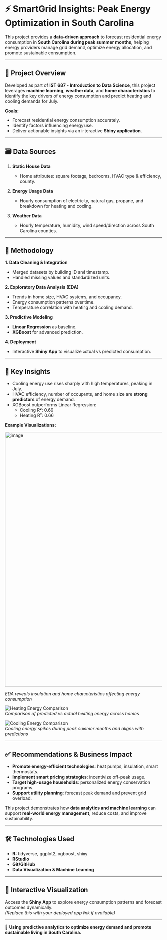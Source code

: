 # ⚡ SmartGrid Insights: Peak Energy Optimization in South Carolina

This project provides a **data-driven approach** to forecast residential energy consumption in **South Carolina during peak summer months**, helping energy providers manage grid demand, optimize energy allocation, and promote sustainable consumption.

---

## 📌 Project Overview

Developed as part of **IST 687 - Introduction to Data Science**, this project leverages **machine learning**, **weather data**, and **home characteristics** to identify the key drivers of energy consumption and predict heating and cooling demands for July.  

**Goals:**
- Forecast residential energy consumption accurately.
- Identify factors influencing energy use.
- Deliver actionable insights via an interactive **Shiny application**.

---

## 🗃️ Data Sources

1. **Static House Data**
   - Home attributes: square footage, bedrooms, HVAC type & efficiency, county.
   
2. **Energy Usage Data**
   - Hourly consumption of electricity, natural gas, propane, and breakdown for heating and cooling.

3. **Weather Data**
   - Hourly temperature, humidity, wind speed/direction across South Carolina counties.

---

## 🧪 Methodology

**1. Data Cleaning & Integration**
- Merged datasets by building ID and timestamp.
- Handled missing values and standardized units.

**2. Exploratory Data Analysis (EDA)**
- Trends in home size, HVAC systems, and occupancy.
- Energy consumption patterns over time.
- Temperature correlation with heating and cooling demand.

**3. Predictive Modeling**
- **Linear Regression** as baseline.
- **XGBoost** for advanced prediction.

**4. Deployment**
- Interactive **Shiny App** to visualize actual vs predicted consumption.

---

## 🧠 Key Insights

- Cooling energy use rises sharply with high temperatures, peaking in July.  
- HVAC efficiency, number of occupants, and home size are **strong predictors** of energy demand.  
- XGBoost outperforms Linear Regression:
  - Cooling R²: 0.69  
  - Heating R²: 0.66  

**Example Visualizations:**  

<img width="1056" height="818" alt="image" src="https://github.com/user-attachments/assets/469ff3d2-8ba8-4169-8e78-81a32c5ca963" />

*EDA reveals insulation and home characteristics affecting energy consumption*  

![Heating Energy Comparison](Files/Heating_Energy_Comparison.png)  
*Comparison of predicted vs actual heating energy across homes*  

![Cooling Energy Comparison](Files/Cooling_Energy_Comparison.png)  
*Cooling energy spikes during peak summer months and aligns with predictions*

---

## ✅ Recommendations & Business Impact

- **Promote energy-efficient technologies**: heat pumps, insulation, smart thermostats.  
- **Implement smart pricing strategies**: incentivize off-peak usage.  
- **Target high-usage households**: personalized energy conservation programs.  
- **Support utility planning**: forecast peak demand and prevent grid overload.  

This project demonstrates how **data analytics and machine learning** can support **real-world energy management**, reduce costs, and improve sustainability.

---

## 🛠️ Technologies Used

- **R:** tidyverse, ggplot2, xgboost, shiny  
- **RStudio**  
- **Git/GitHub**  
- **Data Visualization & Machine Learning**  

---

## 🚀 Interactive Visualization

Access the **Shiny App** to explore energy consumption patterns and forecast outcomes dynamically.  
*(Replace this with your deployed app link if available)*

---

🌱 **Using predictive analytics to optimize energy demand and promote sustainable living in South Carolina.**
